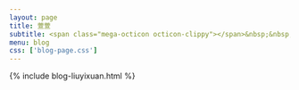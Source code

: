 ```yaml
---
layout: page
title: 萱萱
subtitle: <span class="mega-octicon octicon-clippy"></span>&nbsp;&nbsp; 做一个安静的女汉子
menu: blog
css: ['blog-page.css']
---
```

{% include blog-liuyixuan.html %}
